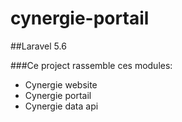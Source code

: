 # cynergie-portail

##Laravel 5.6

###Ce project rassemble ces modules:

- Cynergie website
- Cynergie portail
- Cynergie data api

